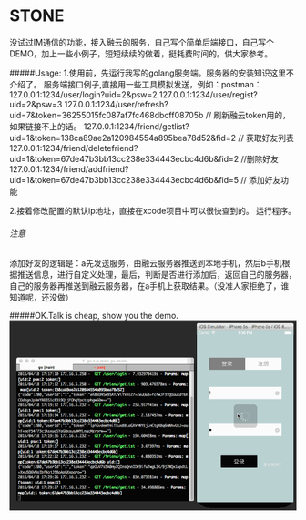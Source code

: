 # STONE 

没试过IM通信的功能，接入融云的服务，自己写个简单后端接口，自己写个DEMO，加上一些小例子，短短续续的做着，挺耗费时间的。供大家参考。

#####Usage:
1.使用前，先运行我写的golang服务端。服务器的安装知识这里不介绍了。
	服务端接口例子,直接用一些工具模拟发送，例如：postman：
		127.0.0.1:1234/user/login?uid=2&psw=2
		127.0.0.1:1234/user/regist?uid=2&psw=3
		127.0.0.1:1234/user/refresh?uid=7&token=36255015fc087af7fc468dbcff08705b  // 刷新融云token用的，如果链接不上的话。
		127.0.0.1:1234/friend/getlist?uid=1&token=138ca89ae2a120984554a895bea78d52&fid=2 // 获取好友列表
		127.0.0.1:1234/friend/deletefriend?uid=1&token=67de47b3bb13cc238e334443ecbc4d6b&fid=2 //删除好友
		127.0.0.1:1234/friend/addfriend?uid=1&token=67de47b3bb13cc238e334443ecbc4d6b&fid=5 // 添加好友功能

2.接着修改配置的默认ip地址，直接在xcode项目中可以很快查到的。
运行程序。

###### 注意
添加好友的逻辑是：a先发送服务，由融云服务器推送到本地手机，然后b手机根据推送信息，进行自定义处理，最后，判断是否进行添加后，返回自己的服务器，自己的服务器再推送到融云服务器，在a手机上获取结果。（没准人家拒绝了，谁知道呢，还没做）

#####OK.Talk is cheap, show you the demo.<br>
![](./demo.gif)
